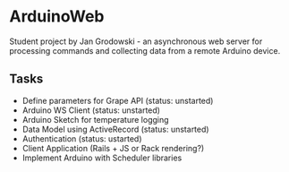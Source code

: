 ArduinoWeb
==========

Student project by Jan Grodowski - an asynchronous web server for processing commands and collecting data from a remote Arduino device.

Tasks
-----

* Define parameters for Grape API (status: unstarted)
* Arduino WS Client (status: unstarted)
* Arduino Sketch for temperature logging
* Data Model using ActiveRecord (status: unstarted)
* Authentication (status: ustarted)
* Client Application (Rails + JS or Rack rendering?)
* Implement Arduino with Scheduler libraries
